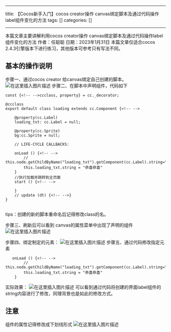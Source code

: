 
--- 
title:  【Cocos新手入门】cocos creator操作 canvas绑定脚本及通过代码操作label组件变化的方法 
tags: []
categories: [] 

---
>  
 本篇文章主要讲解利用cocos creator操作 canvas绑定脚本及通过代码操作label组件变化的方法 作者：任聪聪 日期：2023年1月31日 本篇文章仅适合cocos 2.4.3引擎版本下进行练习，其他版本可参考只有写法不同。 


## 基本的操作说明

步骤一、通过cocos creator 给canvas绑定自己创建的脚本。 <img src="https://img-blog.csdnimg.cn/f1a26af0a3ef4b6388084af82d7e17c8.png" alt="在这里插入图片描述"> 步骤二、在脚本中声明组件，代码如下

```
const {<!-- -->ccclass, property} = cc._decorator;

@ccclass
export default class loading extends cc.Component {<!-- -->

    @property(cc.Label)
    loading_txt: cc.Label = null;

    @property(cc.Sprite)
    bg:cc.Sprite = null;

    // LIFE-CYCLE CALLBACKS:

    onLoad () {<!-- -->
        // this.node.getChildByName("loading_txt").getComponent(cc.Label).string="111111";
        this.loading_txt.string = "恭喜恭喜"
    }
    //执行加载并跳转到主页面
    start () {<!-- -->

    }
    // update (dt) {<!-- -->}
}


```

tips：创建的新的脚本重命名后记得修改class的名。

步骤三、刷新后可以看到 canvas的属性菜单中出现了声明的组件 <img src="https://img-blog.csdnimg.cn/428fc90292e1493ba856db24fa1b22e0.png" alt="在这里插入图片描述">

步骤四、绑定制定的元素： <img src="https://img-blog.csdnimg.cn/8a805c0f2144486c801d63e8b5503193.png" alt="在这里插入图片描述"> 步骤五、通过代码修改指定元素

```
   onLoad () {<!-- -->
        // this.node.getChildByName("loading_txt").getComponent(cc.Label).string="111111";
        this.loading_txt.string = "恭喜恭喜"
    }

```

实际效果： <img src="https://img-blog.csdnimg.cn/c501b26356d7436e9a65cd1f8341640a.png" alt="在这里插入图片描述"> 可以看到通过代码将创建的界面label组件的string内容进行了修改，同理背景也是如此的修改方式。

## 注意

组件的属性记得修改成下划线形式 <img src="https://img-blog.csdnimg.cn/dc6266d4d81c4473a33fd888bf887b31.png" alt="在这里插入图片描述">
